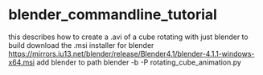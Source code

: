 # blender_commandline_tutorial
this describes how to create a .avi of a cube rotating with just blender
to build
download the .msi installer for blender
https://mirrors.iu13.net/blender/release/Blender4.1/blender-4.1.1-windows-x64.msi
add blender to path
blender -b -P rotating_cube_animation.py
